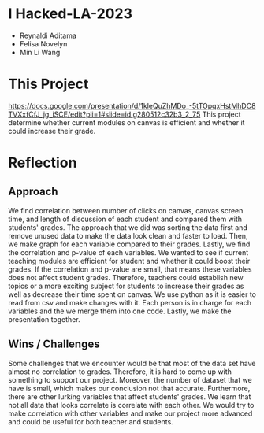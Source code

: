 # I Hacked-LA-2023

- Reynaldi Aditama
- Felisa Novelyn
- Min Li Wang

# This Project
https://docs.google.com/presentation/d/1kleQuZhMDo_-5tTOpqxHstMhDC8TVXxfCfJ_jg_iSCE/edit?pli=1#slide=id.g280512c32b3_2_75 
This project determine whether current modules on canvas is efficient and whether it could increase their grade.

# Reflection
## Approach
We find correlation between number of clicks on canvas, canvas screen time, and length of discussion of each student and compared them with students' grades.
The approach that we did was sorting the data first and remove unused data to make the data look clean and faster to load. Then, we make graph for each variable compared to their grades. Lastly, we find the correlation and p-value of each variables.
We wanted to see if current teaching modules are efficient for student and whether it could boost their grades. If the correlation and p-value are small, that means these variables does not affect student grades. Therefore, teachers could establish new topics or a more exciting subject for students to increase their grades as well as decrease their time spent on canvas.
We use python as it is easier to read from csv and make changes with it.
Each person is in charge for each variables and the we merge them into one code. Lastly, we make the presentation together.

## Wins / Challenges
Some challenges that we encounter would be that most of the data set have almost no correlation to grades. Therefore, it is hard to come up with something to support our project. Moreover, the number of dataset that we have is small, which makes our conclusion not that accurate. Furthermore, there are other lurking variables that affect students' grades.
We learn that not all data that looks correlate is correlate with each other.
We would try to make correlation with other variables and make our project more advanced and could be useful for both teacher and students.

